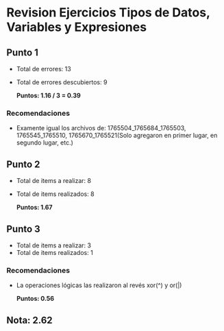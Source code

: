 # Revision Ejercicios Tipos de Datos, Variables y Expresiones

## Punto 1

* Total de errores: 13
* Total de errores descubiertos: 9

    __Puntos: 1.16 / 3 = 0.39__

### Recomendaciones

* Examente igual los archivos de: 1765504_1765684_1765503, 1765545_1765510, 1765670_1765521(Solo agregaron en primer lugar, en segundo lugar, etc.)


## Punto 2

* Total de items a realizar: 8
* Total de items realizados: 8

    __Puntos: 1.67__

## Punto 3  

* Total de items a realizar: 3
* Total de items realizados: 1

### Recomendaciones

* La operaciones lógicas las realizaron al revés xor(^) y or(|) 

    __Puntos: 0.56__

## Nota: 2.62
 

